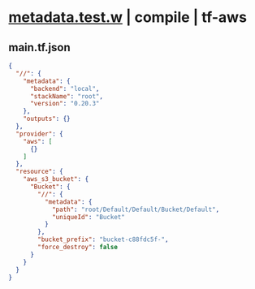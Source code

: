 # [metadata.test.w](../../../../../../examples/tests/sdk_tests/bucket/metadata.test.w) | compile | tf-aws

## main.tf.json
```json
{
  "//": {
    "metadata": {
      "backend": "local",
      "stackName": "root",
      "version": "0.20.3"
    },
    "outputs": {}
  },
  "provider": {
    "aws": [
      {}
    ]
  },
  "resource": {
    "aws_s3_bucket": {
      "Bucket": {
        "//": {
          "metadata": {
            "path": "root/Default/Default/Bucket/Default",
            "uniqueId": "Bucket"
          }
        },
        "bucket_prefix": "bucket-c88fdc5f-",
        "force_destroy": false
      }
    }
  }
}
```

